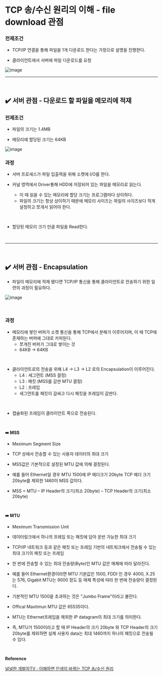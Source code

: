 # TCP 송/수신 원리의 이해 - file download 관점
### 전제조건
- TCP/IP 연결을 통해 파일을 1개 다운로드 한다는 가정으로 설명을 진행한다.

- 클라이언트에서 서버에 파일 다운로드를 요청

![image](https://github.com/user-attachments/assets/42469673-5dd4-4b37-9d38-5d09a9e3ba16)
<br>
<hr>
<br>

## ✔️ 서버 관점 - 다운로드 할 파일을 메모리에 적재
### 전제조건
- 파일의 크기는 1.4MB

- 메모리에 할당된 크기는 64KB

![image](https://github.com/user-attachments/assets/655ab30c-df0d-4340-85ab-53f9fbe42aae)
<br>

### 과정
- 서버 프로세스가 파일 입출력을 위해 소켓에 I/O를 한다.

- 커널 영역에서 Driver통해 HDD에 저장되어 있는 파일을 메모리로 읽는다.
  - 이 때 읽을 수 있는 메모리에 할당 크기는 프로그램마다 상이하다.
  - 파일의 크기는 항상 상이하기 때문에 메모리 사이즈는 파일의 사이즈보다 작게 설정하고 쪼개서 읽어야 한다.
<br>

- 할당된 메모리 크기 만큼 파일을 Read한다.
<br>
<hr>
<br>

## ✔️ 서버 관점 - Encapsulation
- 파일이 메모리에 적재 됐다면 TCP/IP 통신을 통해 클라이언트로 전송하기 위한 일련의 과정이 필요하다.

![image](https://github.com/user-attachments/assets/1a6b4be2-d175-4b63-ae43-bcf20933e975)

<br>

### 과정
- 메모리에 쌓인 버퍼가 소켓 통신을 통해 TCP에서 분해가 이루어지며, 이 때 TCP에 존재하는 버퍼에 그대로 카피된다.
  - 쪼개진 버퍼가 그대로 쌓이는 것
  - 64KB -> 64KB
<br>

- 클라이언트로의 전송을 위해 L4 -> L3 -> L2 로의 Encapsulation이 이루어진다.
  - L4 : 세그먼트 (MSS 결정)
  - L3 : 패킷 (MSS를 감싼 MTU 결정)
  - L2 : 프레임
  - 세그먼트를 패킷이 감싸고 다시 패킷을 프레임이 감싼다.
<br>

- 캡슐화된 프레임이 클라이언트 쪽으로 전송된다.
<br>

**➡️ MSS**
- Meximum Segment Size

- TCP 상에서 전송할 수 있는 사용자 데이터의 최대 크기

- MSS값은 기본적으로 설정된 MTU 값에 의해 결정된다. 

- 예를 들어 Ethernet일 경우 MTU 1500에 IP 헤더크기 20byte TCP 헤더 크기 20byte를 제외한 1460이 MSS 값이다.

- MSS = MTU – IP Header의 크기(최소 20byte) – TCP Header의 크기(최소 20byte)
<br>

**➡️ MTU**
- Meximum Transmission Unit

- 데이터링크에서 하나의 프레임 또는 패킷에 담아 운반 가능한 최대 크기

- TCP/IP 네트워크 등과 같은 패킷 또는 프레임 기반의 네트워크에서 전송될 수 있는 최대 크기의 패킷 또는 프레임

- 한 번에 전송할 수 있는 최대 전송량(Byte)인 MTU 값은 매체에 따라 달라진다.

- 예를 들어 Ethernet환경이라면 MTU 기본값은 1500, FDDI 인 경우 4000, X.25는 576, Gigabit MTU는 9000 정도 등 매체 특성에 따라 한 번에 전송량이 결정된다.

- 기본적인 MTU 1500을 초과하는 것은 "Jumbo Frame"이라고 불린다.

- Offical Maxtimun MTU 값은 65535이다.

- MTU는 Ethernet프레임을 제외한 IP datagram의 최대 크기를 의미한다. 

- 즉, MTU가 1500이라고 할 때 IP Header의 크기 20byte 와 TCP Header의 크기 20byte를 제외하면 실제 사용자 data는 최대 1460까지 하나의 패킷으로 전송될 수 있다.
<br>



**Reference**

[널널한 개발자TV : 이해하면 인생이 바뀌는 TCP 송/수신 원리](https://www.youtube.com/watch?v=K9L9YZhEjC0)
